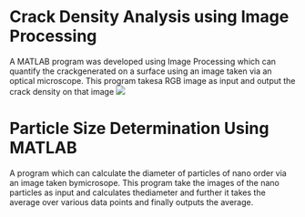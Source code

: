 
# Crack Density Analysis using Image Processing
A MATLAB program was developed using Image Processing which can quantify the crackgenerated on a surface using an image taken via an optical microscope.  This program takesa RGB image as input and output the crack density on that image
![](https://github.com/pashupati98/Crack-Density-Analysis/blob/master/12.PNG)
# Particle Size Determination Using MATLAB
A program which can calculate the diameter of particles of nano order via an image taken bymicrosope.  This program take the images of the nano particles as input and calculates thediameter and further it takes the average over various data points and finally outputs the average.


